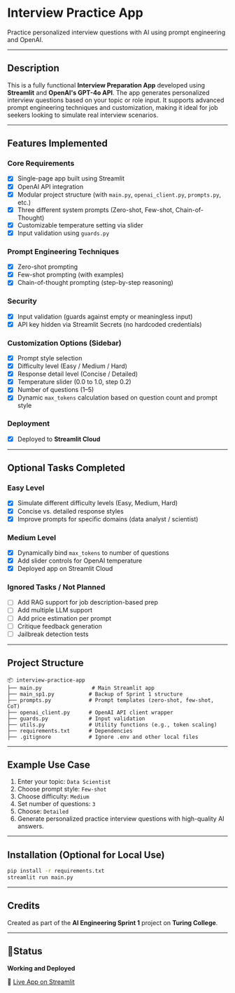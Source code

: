 # Interview Practice App

Practice personalized interview questions with AI using prompt engineering and OpenAI.

---

## Description

This is a fully functional **Interview Preparation App** developed using **Streamlit** and **OpenAI's GPT-4o API**. The app generates personalized interview questions based on your topic or role input. It supports advanced prompt engineering techniques and customization, making it ideal for job seekers looking to simulate real interview scenarios.

---

## Features Implemented

### Core Requirements

- [x] Single-page app built using Streamlit
- [x] OpenAI API integration
- [x] Modular project structure (with `main.py`, `openai_client.py`, `prompts.py`, etc.)
- [x] Three different system prompts (Zero-shot, Few-shot, Chain-of-Thought)
- [x] Customizable temperature setting via slider
- [x] Input validation using `guards.py`

### Prompt Engineering Techniques

- [x] Zero-shot prompting
- [x] Few-shot prompting (with examples)
- [x] Chain-of-thought prompting (step-by-step reasoning)

### Security

- [x] Input validation (guards against empty or meaningless input)
- [x] API key hidden via Streamlit Secrets (no hardcoded credentials)

### Customization Options (Sidebar)

- [x] Prompt style selection
- [x] Difficulty level (Easy / Medium / Hard)
- [x] Response detail level (Concise / Detailed)
- [x] Temperature slider (0.0 to 1.0, step 0.2)
- [x] Number of questions (1–5)
- [x] Dynamic `max_tokens` calculation based on question count and prompt style

### Deployment

- [x] Deployed to **Streamlit Cloud**

---

## Optional Tasks Completed

### Easy Level

- [x] Simulate different difficulty levels (Easy, Medium, Hard)
- [x] Concise vs. detailed response styles
- [x] Improve prompts for specific domains (data analyst / scientist)

### Medium Level

- [x] Dynamically bind `max_tokens` to number of questions
- [x] Add slider controls for OpenAI temperature
- [x] Deployed app on Streamlit Cloud

### Ignored Tasks / Not Planned

- [ ] Add RAG support for job description-based prep
- [ ] Add multiple LLM support
- [ ] Add price estimation per prompt
- [ ] Critique feedback generation
- [ ] Jailbreak detection tests

---

## Project Structure

```text
📦 interview-practice-app
├── main.py                # Main Streamlit app
├── main_sp1.py           # Backup of Sprint 1 structure
├── prompts.py            # Prompt templates (zero-shot, few-shot, CoT)
├── openai_client.py      # OpenAI API client wrapper
├── guards.py             # Input validation
├── utils.py              # Utility functions (e.g., token scaling)
├── requirements.txt      # Dependencies
├── .gitignore            # Ignore .env and other local files
```

---

## Example Use Case

1. Enter your topic: `Data Scientist`
2. Choose prompt style: `Few-shot`
3. Choose difficulty: `Medium`
4. Set number of questions: `3`
5. Choose: `Detailed`
6. Generate personalized practice interview questions with high-quality AI answers.

---

## Installation (Optional for Local Use)

```bash
pip install -r requirements.txt
streamlit run main.py
```

---

## Credits

Created as part of the **AI Engineering Sprint 1** project on **Turing College**.

---

## 📍Status

**Working and Deployed**

🔗 [Live App on Streamlit](https://data-interview-app.streamlit.app/)
